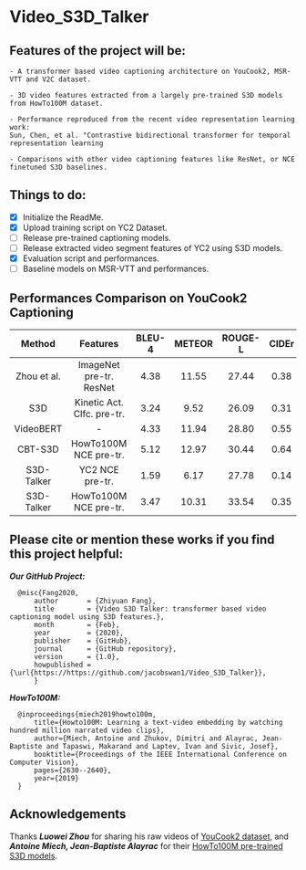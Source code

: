 # Video_S3D_Talker

## Features of the project will be:

```
- A transformer based video captioning architecture on YouCook2, MSR-VTT and V2C dataset.

- 3D video features extracted from a largely pre-trained S3D models from HowTo100M dataset.

- Performance reproduced from the recent video representation learning work:
Sun, Chen, et al. "Contrastive bidirectional transformer for temporal representation learning

- Comparisons with other video captioning features like ResNet, or NCE finetuned S3D baselines.
```

## Things to do:
- [x] Initialize the ReadMe.                                            
- [x] Upload training script on YC2 Dataset.                           
- [ ] Release pre-trained captioning models.                            
- [ ] Release extracted video segment features of YC2 using S3D models. 
- [x] Evaluation script and performances.                              
- [ ] Baseline models on MSR-VTT and performances.                      

## Performances Comparison on YouCook2 Captioning

| Method  | Features | BLEU-4 | METEOR | ROUGE-L | CIDEr |
|  :---:  |  :---:  |  :---:  |  :---:  |  :---:  |  :---:  |
| Zhou et al. | ImageNet pre-tr. ResNet | 4.38 | 11.55 | 27.44 | 0.38 |
| S3D | Kinetic Act. Clfc. pre-tr. | 3.24 | 9.52 | 26.09 | 0.31 |
| VideoBERT | - | 4.33 | 11.94 | 28.80 | 0.55 |
| CBT-S3D |  HowTo100M NCE pre-tr. | 5.12 | 12.97 | 30.44 | 0.64 |
| S3D-Talker | YC2 NCE pre-tr. | 1.59 | 6.17 | 27.78 | 0.14 |
| S3D-Talker | HowTo100M NCE pre-tr. | 3.47 | 10.31 | 33.54 | 0.35 |

##   Please cite or mention these works if you find this project helpful: 
  
  ***Our GitHub Project:***
  ```
    @misc{Fang2020,
        author       = {Zhiyuan Fang},
        title        = {Video S3D Talker: transformer based video captioning model using S3D features.},
        month        = {Feb},
        year         = {2020},
        publisher    = {GitHub},
        journal      = {GitHub repository},
        version      = {1.0},
        howpublished = {\url{https://https://github.com/jacobswan1/Video_S3D_Talker}},
        }
  ```
  
  ***HowTo100M:***
  ```
    @inproceedings{miech2019howto100m,
        title={Howto100M: Learning a text-video embedding by watching hundred million narrated video clips},
        author={Miech, Antoine and Zhukov, Dimitri and Alayrac, Jean-Baptiste and Tapaswi, Makarand and Laptev, Ivan and Sivic, Josef},
        booktitle={Proceedings of the IEEE International Conference on Computer Vision},
        pages={2630--2640},
        year={2019}
    }
```

## Acknowledgements

Thanks ***Luowei Zhou*** for sharing his raw videos of [YouCook2 dataset](http://youcook2.eecs.umich.edu/), and  ***Antoine Miech, Jean-Baptiste Alayrac*** for their [HowTo100M pre-trained S3D models](https://github.com/antoine77340/S3D_HowTo100M).

